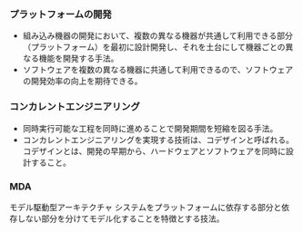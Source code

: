 ### プラットフォームの開発
- 組み込み機器の開発において、複数の異なる機器が共通して利用できる部分（プラットフォーム）を最初に設計開発し、それを土台にして機器ごとの異なる機能を開発する手法。
- ソフトウェアを複数の異なる機器に共通して利用できるので、ソフトウェアの開発効率の向上を期待できる。

### コンカレントエンジニアリング
- 同時実行可能な工程を同時に進めることで開発期間を短縮を図る手法。
- コンカレントエンジニアリングを実現する技術は、コデザインと呼ばれる。コデザインとは、開発の早期から、ハードウェアとソフトウェアを同時に設計すること。

### MDA
モデル駆動型アーキテクチャ
システムをプラットフォームに依存する部分と依存しない部分を分けてモデル化することを特徴とする技法。